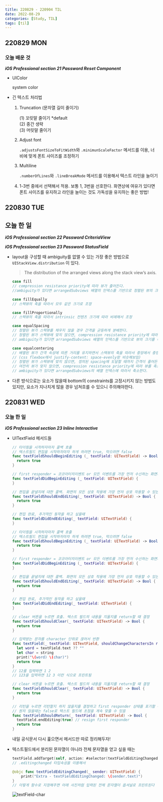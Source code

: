 ```yaml
---
title: 220829 - 220904 TIL
date: 2022-08-29
categories: [Study, TIL]
tags: [til]
---
```


## 220829 MON

### 오늘 배운 것

**_iOS Professional section 21 Password Reset Component_**

-   UIColor

    system color

-   긴 텍스트 처리법

    1.   Truncation (문자열 길이 줄이기)

         (1) 꼬릿말 줄이기 *default  
    (2) 중간 생략  
         (3) 머릿말 줄이기

    2.   Adjust font

         `.adjustsFontSizeToFitWidth`와 `.minimunScaleFactor` 메서드를 이용, 너비에 맞게 폰트 사이즈를 조정하기

    3.   Multiline

         `.numberOfLines`와 `.lineBreakMode` 메서드를 이용해서 텍스트 라인을 늘이기

    4.   1-3번 중에서 선택해서 적용. 보통 1, 3번을 선호한다. 화면상에 여유가 있다면 폰트 사이즈를 유지하고 라인을 늘이는 것도 가독성을 유지하는 좋은 방법!



## 220830 TUE

## 오늘 한 일

**_iOS Professional section 22 Password CriteriaView_**

**_iOS Professional section 23 Password StatusField_**

-   layout을 구성할 때 ambiguity를 없앨 수 있는 가장 좋은 방법으로 `UIStackView.distribution` 이 있다.  

    >   The distribution of the arranged views along the stack view’s axis.

    ```swift
    case fill
    // compression resistance priority에 따라 뷰가 줄어든다.
    //ambiguity가 있다면 arrangedSubviews 배열의 인덱스를 기반으로 정렬된 뷰의 크기를 조정한다.
    
    case fillEqually
    // 스택뷰의 축을 따라서 모두 같은 크기로 조정
    
    case fillProportionally
    // 스택뷰의 축을 따라서 intrinsic 컨텐츠 크기에 따라 비례해서 조정
    
    case equalSpacing
    // 정렬된 뷰가 스택뷰를 채우지 않을 경우 간격을 균등하게 분배한다.
    // 정렬된 뷰가 스택뷰에 맞지 않으면, compression resistance priority에 따라 뷰가 줄어든다.
    // ambiguity가 있다면 arrangedSubviews 배열의 인덱스를 기반으로 뷰의 크기를 축소한다.
    
    case equalcentering
    // 배열된 뷰가 간격 속성에 따른 거리를 유지하면서 스택뷰의 축을 따라서 중앙에서 중앙까지의 간격이 같게 배치하려고 시도한다
    // (css flexbox에서 justify-content: space-evenly랑 비슷해보임)
    // 정렬된 뷰가 스택뷰에 맞지 않으면, 정의된 spacing에 도달할 때까지 간격이 줄어든다.
    // 여전히 뷰가 맞지 않으면, compression resistance priority에 따라 뷰를 축소하고
    // ambiguity가 있다면 arrangedSubviews의 배열 인덱스에 따라서 축소한다.
    ```

-   다른 방식으로는 요소가 많을때 bottom의 constraints를 고정시키지 않는 방법도 있지만, 요소가 지나치게 많을 경우 넘쳐흐를 수 있으니 주의해야한다.



## 220831 WED

### 오늘 한 일

**_iOS Professional section 23 Inline Interactive_**

-   UITextField 메서드들

    ~~~swift
    // 타이핑을 시작하자마자 콜백 호출
    // 텍스트필드 편집을 시작하자마자 하게 하려면 true, 막으려면 false
    func textFieldShouldBeginEditing (_ textField: UITextField) -> Bool {
      return true
    }
    
    // first responder = 코코아터치이벤트 or 모든 이벤트를 가장 먼저 수신하는 화면의 컨트롤
    func textFieldDidBeginEditing (_ textField: UITextField) {
    }
    
    // 편집을 끝낼지에 대한 콜백. 화면의 모든 상호 작용에 가장 먼저 상호 작용할 수 있는 기능을 포기하는 것.
    func textFieldShouldEndEditing(_ textField: UITextField) -> Bool {
      return true
    }
    
    // 편집 완료, 추가적인 동작을 하고 싶을때
    func textFieldDidEndEditing(_ textField: UITextField) {
    }
    
    // 타이핑을 시작하자마자 콜백 호출
    // 텍스트필드 편집을 시작하자마자 하게 하려면 true, 막으려면 false
    func textFieldShouldBeginEditing (_ textField: UITextField) -> Bool {
      return true
    }
    
    // first responder = 코코아터치이벤트 or 모든 이벤트를 가장 먼저 수신하는 화면의 컨트롤
    func textFieldDidBeginEditing (_ textField: UITextField) {
    }
    
    // 편집을 끝낼지에 대한 콜백. 화면의 모든 상호 작용에 가장 먼저 상호 작용할 수 있는 기능을 포기하는 것.
    func textFieldShouldEndEditing(_ textField: UITextField) -> Bool {
      return true
    }
    
    // 편집 완료, 추가적인 동작을 하고 싶을때
    func textFieldDidEndEditing(_ textField: UITextField) {
    }
    
    // clear 버튼을 누르면 호출. 텍스트 필드의 내용을 지울지를 return할 때 결정
    func textFieldShouldClear(_ textField: UITextField) -> Bool {
      return true
    }
    
    // 입력받는 문자를 character 단위로 끊어서 반환
    func textField(_ textField: UITextField, shouldChangeCharactersIn range: NSRange, replacementString string: String) -> Bool {
      let word = textField.text ?? ""
      let char = string
      print("\(word) \(char)")
      return true
    }
    // 12를 입력하면 1 2
    // 123을 입력하면 12 3 이런 식으로 프린트됨
    
    // clear 버튼을 누르면 호출. 텍스트 필드의 내용을 지울지를 return할 때 결정
    func textFieldShouldClear(_ textField: UITextField) -> Bool {
      return true
    }
    
    // 리턴을 누르면 리턴할지 하지 않을지를 결정하고 first responder 상태를 포기할 수도 있다
    // 원치 않을때는 false로 텍스트 필드에 초점을 계속 맞출 수 있음
    func textFieldShouldReturn(_ textField: UITextField) -> Bool {
      textField.endEditing(true) // resign first responder
      return true
    }
    ~~~
    
    내일 공식문서 다시 훑으면서 메서드만 따로 정리해두자!
    
-   텍스트필드에서 분리된 문자열이 아니라 전체 문자열을 얻고 싶을 때는

    ```swift
    textField.addTarget(self, action: #selector(textFieldEditingChanged), for: .editingChanged)
    // .editingchanged 타입속성을 이용해서
    
    @objc func textFieldEditingChanged(_ sender: UITextField) {
        print("Extra - textFieldEditingChanged: \(sender.text)")
    }
    // 이렇게 함수로 지정해주면 아래 사진처럼 입력된 전체 문자열이 옵셔널로 프린트된다
    ```

    ![textField-char](https://user-images.githubusercontent.com/109815324/187712826-238ac294-d219-4ca0-a482-11ca581a8931.png)

    

